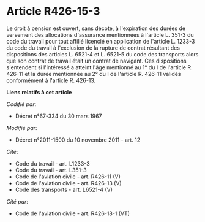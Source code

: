 # Article R426-15-3

Le droit à pension est ouvert, sans décote, à l'expiration des durées de versement des allocations d'assurance mentionnées à
l'article L. 351-3 du code du travail pour tout affilié licencié en application de l'article L. 1233-3 du code du travail à
l'exclusion de la rupture de contrat résultant des dispositions des articles L. 6521-4 et L. 6521-5 du code des transports
alors que son contrat de travail était un contrat de navigant. Ces dispositions s'entendent si l'intéressé a atteint l'âge
mentionné au 1° du I de l'article R. 426-11 et la durée mentionnée au 2° du I de l'article R. 426-11 validés conformément à
l'article R. 426-13.

**Liens relatifs à cet article**

_Codifié par_:

  - Décret n°67-334 du 30 mars 1967

_Modifié par_:

  - Décret n°2011-1500 du 10 novembre 2011 - art. 12

_Cite_:

  - Code du travail - art. L1233-3
  - Code du travail - art. L351-3
  - Code de l'aviation civile - art. R426-11 (V)
  - Code de l'aviation civile - art. R426-13 (V)
  - Code des transports - art. L6521-4 (V)

_Cité par_:

  - Code de l'aviation civile - art. R426-18-1 (VT)
